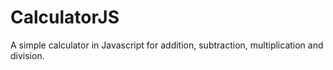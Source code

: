 # CalculatorJS

A simple calculator in Javascript for addition, subtraction, multiplication and division.
